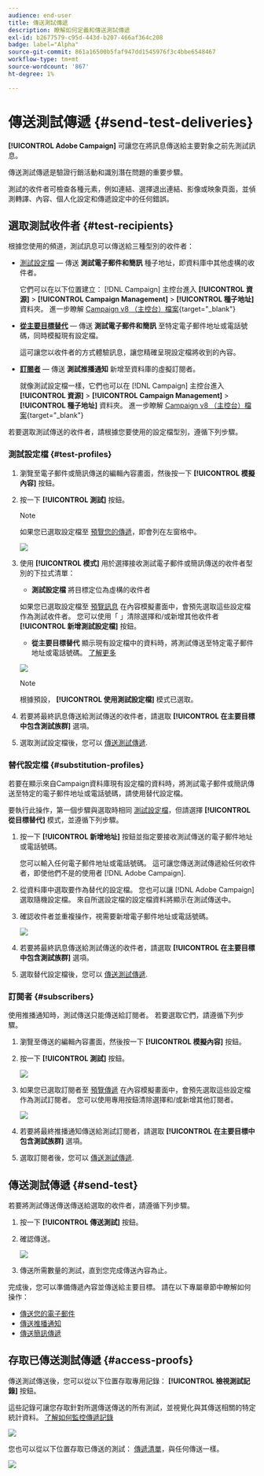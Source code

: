 ```yaml
---
audience: end-user
title: 傳送測試傳遞
description: 瞭解如何定義和傳送測試傳遞
exl-id: b2677579-c95d-443d-b207-466af364c208
badge: label="Alpha"
source-git-commit: 861a16500b5faf947dd1545976f3c4bbe6548467
workflow-type: tm+mt
source-wordcount: '867'
ht-degree: 1%

---
```


# 傳送測試傳遞 {#send-test-deliveries}

**[!UICONTROL Adobe Campaign]** 可讓您在將訊息傳送給主要對象之前先測試訊息。

傳送測試傳遞是驗證行銷活動和識別潛在問題的重要步驟。

測試的收件者可檢查各種元素，例如連結、選擇退出連結、影像或映象頁面，並偵測轉譯、內容、個人化設定和傳遞設定中的任何錯誤。

## 選取測試收件者 {#test-recipients}

根據您使用的頻道，測試訊息可以傳送給三種型別的收件者：

* [測試設定檔](#test-profiles)  — 傳送 **測試電子郵件和簡訊** 種子地址，即資料庫中其他虛構的收件者。

  它們可以在以下位置建立： [!DNL Campaign] 主控台進入 **[!UICONTROL 資源]** > **[!UICONTROL Campaign Management]** > **[!UICONTROL 種子地址]** 資料夾。 進一步瞭解 [Campaign v8 （主控台）檔案](https://experienceleague.adobe.com/docs/campaign/campaign-v8/audience/add-profiles/test-profiles.html){target="_blank"}

* **[從主要目標替代](#substitution-profiles)**  — 傳送 **測試電子郵件和簡訊** 至特定電子郵件地址或電話號碼，同時模擬現有設定檔。

  這可讓您以收件者的方式體驗訊息，讓您精確呈現設定檔將收到的內容。

* **[訂閱者](#subscribers)**  — 傳送 **測試推播通知** 新增至資料庫的虛擬訂閱者。

  就像測試設定檔一樣，它們也可以在 [!DNL Campaign] 主控台進入 **[!UICONTROL 資源]** > **[!UICONTROL Campaign Management]** > **[!UICONTROL 種子地址]** 資料夾。 進一步瞭解 [Campaign v8 （主控台）檔案](https://experienceleague.adobe.com/docs/campaign/campaign-v8/audience/add-profiles/test-profiles.html){target="_blank"}

若要選取測試傳送的收件者，請根據您要使用的設定檔型別，遵循下列步驟。

### 測試設定檔 {#test-profiles}

1. 瀏覽至電子郵件或簡訊傳送的編輯內容畫面，然後按一下 **[!UICONTROL 模擬內容]** 按鈕。

1. 按一下 **[!UICONTROL 測試]** 按鈕。

   >[!NOTE]
   >
   >如果您已選取設定檔至 [預覽您的傳遞](preview-content.md)，即會列在左窗格中。

   ![](assets/simulate-test-button-email.png)

1. 使用 **[!UICONTROL 模式]** 用於選擇接收測試電子郵件或簡訊傳送的收件者型別的下拉式清單：

   * **測試設定檔** 將目標定位為虛構的收件者

   如果您已選取設定檔至 [預覽訊息](preview-content.md) 在內容模擬畫面中，會預先選取這些設定檔作為測試收件者。 您可以使用「 」清除選擇和/或新增其他收件者 **[!UICONTROL 新增測試設定檔]** 按鈕。

   * **從主要目標替代** 顯示現有設定檔中的資料時，將測試傳送至特定電子郵件地址或電話號碼。 [了解更多](#substitution-profiles)

   ![](assets/simulate-profile-mode.png)

   >[!NOTE]
   >
   >根據預設， **[!UICONTROL 使用測試設定檔]** 模式已選取。

1. 若要將最終訊息傳送給測試傳送的收件者，請選取 **[!UICONTROL 在主要目標中包含測試族群]** 選項。

1. 選取測試設定檔後，您可以 [傳送測試傳遞](#send-test).

### 替代設定檔 {#substitution-profiles}

若要在顯示來自Campaign資料庫現有設定檔的資料時，將測試電子郵件或簡訊傳送至特定的電子郵件地址或電話號碼，請使用替代設定檔。

要執行此操作，第一個步驟與選取時相同 [測試設定檔](#test-profiles)，但請選擇 **[!UICONTROL 從目標替代]** 模式，並遵循下列步驟。

1. 按一下 **[!UICONTROL 新增地址]** 按鈕並指定要接收測試傳送的電子郵件地址或電話號碼。

   您可以輸入任何電子郵件地址或電話號碼。 這可讓您傳送測試傳遞給任何收件者，即使他們不是的使用者 [!DNL Adobe Campaign].

1. 從資料庫中選取要作為替代的設定檔。 您也可以讓 [!DNL Adobe Campaign] 選取隨機設定檔。 來自所選設定檔的設定檔資料將顯示在測試傳送中。

1. 確認收件者並重複操作，視需要新增電子郵件地址或電話號碼。

   ![](assets/simulate-profile-substitute.png)

1. 若要將最終訊息傳送給測試傳送的收件者，請選取 **[!UICONTROL 在主要目標中包含測試族群]** 選項。

1. 選取替代設定檔後，您可以 [傳送測試傳遞](#send-test).

### 訂閱者 {#subscribers}

使用推播通知時，測試傳送只能傳送給訂閱者。 若要選取它們，請遵循下列步驟。

1. 瀏覽至傳送的編輯內容畫面，然後按一下 **[!UICONTROL 模擬內容]** 按鈕。

1. 按一下 **[!UICONTROL 測試]** 按鈕。

   ![](assets/simulate-test-button-push.png)

1. 如果您已選取訂閱者至 [預覽傳遞](preview-content.md) 在內容模擬畫面中，會預先選取這些設定檔作為測試訂閱者。 您可以使用專用按鈕清除選擇和/或新增其他訂閱者。

   ![](assets/simulate-test-subscribers.png)

1. 若要將最終推播通知傳送給測試訂閱者，請選取 **[!UICONTROL 在主要目標中包含測試族群]** 選項。

1. 選取訂閱者後，您可以 [傳送測試傳遞](#send-test).

## 傳送測試傳遞 {#send-test}

若要將測試傳送傳送傳送給選取的收件者，請遵循下列步驟。

1. 按一下 **[!UICONTROL 傳送測試]** 按鈕。

1. 確認傳送。

   ![](assets/simulate-send-test.png)

1. 傳送所需數量的測試，直到您完成傳送內容為止。

完成後，您可以準備傳遞內容並傳送給主要目標。 請在以下專屬章節中瞭解如何操作：

* [傳送您的電子郵件](../monitor/prepare-send.md)
* [傳送推播通知](../push/send-push.md#send-push)
* [傳送簡訊傳遞](../sms/send-sms.md#send-sms)

## 存取已傳送測試傳遞 {#access-proofs}

傳送測試傳送後，您可以從以下位置存取專用記錄： **[!UICONTROL 檢視測試記錄]** 按鈕。

這些記錄可讓您存取針對所選傳送傳送的所有測試，並視覺化與其傳送相關的特定統計資料。 [了解如何監控傳遞記錄](../monitor/delivery-logs.md)

![](assets/simulate-test-log.png)

您也可以從以下位置存取已傳送的測試： [傳遞清單](../msg/gs-messages.md)，與任何傳送一樣。

![](assets/simulate-deliveries-list.png)
